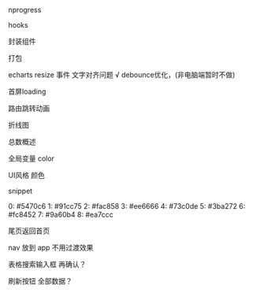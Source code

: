 nprogress

hooks

封装组件

打包

echarts resize 事件 文字对齐问题 √
debounce优化，(非电脑端暂时不做)

首屏loading

路由跳转动画

折线图

总数概述

全局变量 color

UI风格 颜色

snippet

0: #5470c6
1: #91cc75
2: #fac858
3: #ee6666
4: #73c0de
5: #3ba272
6: #fc8452
7: #9a60b4
8: #ea7ccc

尾页返回首页

nav 放到 app 不用过渡效果

表格搜索输入框 再确认？

刷新按钮 全部数据？